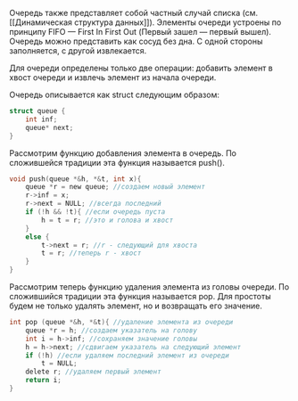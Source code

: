 Очередь также представляет собой частный случай списка (см. [[Динамическая структура данных]]). Элементы очереди устроены по принципу FIFO — First In First Out (Первый зашел — первый вышел). Очередь можно представить как сосуд без дна. С одной стороны заполняется, с другой извлекается. 

Для очереди определены только две операции: добавить элемент в хвост очереди и извлечь элемент из начала очереди. 

Очередь описывается как struct следующим образом: 

```C
struct queue {
	int inf;
	queue* next;
}
```

Рассмотрим функцию добавления элемента в очередь. По сложившейся традиции эта функция называется push(). 

```C
void push(queue *&h, *&t, int x){
	queue *r = new queue; //создаем новый элемент
	r->inf = x;
	r->next = NULL; //всегда последний
	if (!h && !t){ //если очередь пуста
		h = t = r; //это и голова и хвост
	}
	else {
		t->next = r; //r - следующий для хвоста
		t = r; //теперь r - хвост
	}
}
```

Рассмотрим теперь функцию удаления элемента из головы очереди. По сложившийся традиции эта функция называется pop. Для простоты будем не только удалять элемент, но и возвращать его значение.

```C
int pop (queue *&h, *&t){ //удаление элемента из очереди
	queue *r = h; //создаем указатель на голову
	int i = h->inf; //сохраняем значение головы
	h = h->next; //сдвигаем указатель на следующий элемент
	if (!h) //если удаляем последний элемент из очереди
		t = NULL;
	delete r; //удаляем первый элемент
	return i;
}
```